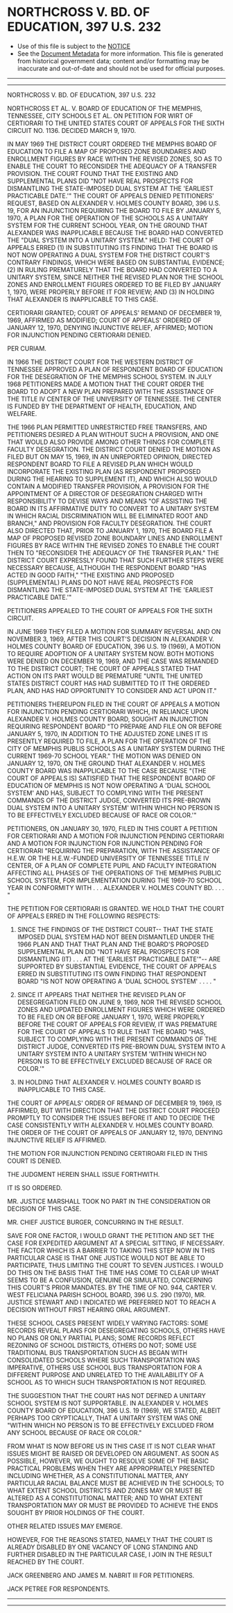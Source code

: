 ---
---

# NORTHCROSS V. BD. OF EDUCATION, 397 U.S. 232

* Use of this file is subject to the [NOTICE](https://github.com/publicdocs/notice/blob/master/NOTICE)
* See the [Document Metadata](../../../) for more information.
  This file is generated from historical government data; content and/or formatting may be inaccurate and out-of-date and should not be used for official purposes.

----------
----------

NORTHCROSS V. BD. OF EDUCATION, 397 U.S. 232

NORTHCROSS ET AL. V. BOARD OF EDUCATION OF THE MEMPHIS, TENNESSEE, CITY SCHOOLS ET AL. ON PETITION FOR WIRT OF CERTIORARI TO THE UNITED STATES COURT OF APPEALS FOR THE SIXTH CIRCUIT NO. 1136.  DECIDED MARCH 9, 1970.

IN MAY 1969 THE DISTRICT COURT ORDERED THE MEMPHIS BOARD OF EDUCATION TO FILE A MAP OF PROPOSED ZONE BOUNDARIES AND ENROLLMENT FIGURES BY RACE WITHIN THE REVISED ZONES, SO AS TO ENABLE THE COURT TO RECONSIDER THE ADEQUACY OF A TRANSFER PROVISION.  THE COURT FOUND THAT THE EXISTING AND SUPPLEMENTAL PLANS DID "NOT HAVE REAL PROSPECTS FOR DISMANTLING THE STATE-IMPOSED DUAL SYSTEM AT THE 'EARLIEST PRACTICABLE DATE.'"  THE COURT OF APPEALS DENIED PETITIONERS' REQUEST, BASED ON ALEXANDER V. HOLMES COUNTY BOARD, 396 U.S. 19, FOR AN INJUNCTION REQUIRING THE BOARD TO FILE BY JANUARY 5, 1970, A PLAN FOR THE OPERATION OF THE SCHOOLS AS A UNITARY SYSTEM FOR THE CURRENT SCHOOL YEAR, ON THE GROUND THAT ALEXANDER WAS INAPPLICABLE BECAUSE THE BOARD HAD CONVERTED THE "DUAL SYSTEM INTO A UNITARY SYSTEM."  HELD:  THE COURT OF APPEALS ERRED (1) IN SUBSTITUTING ITS FINDING THAT THE BOARD IS NOT NOW OPERATING A DUAL SYSTEM FOR THE DISTRICT COURT'S CONTRARY FINDINGS, WHICH WERE BASED ON SUBSTANTIAL EVIDENCE; (2) IN RULING PREMATURELY THAT THE BOARD HAD CONVERTED TO A UNITARY SYSTEM, SINCE NEITHER THE REVISED PLAN NOR THE SCHOOL ZONES AND ENROLLMENT FIGURES ORDERED TO BE FILED BY JANUARY 1, 1970, WERE PROPERLY BEFORE IT FOR REVIEW; AND (3) IN HOLDING THAT ALEXANDER IS INAPPLICABLE TO THIS CASE.

CERTIORARI GRANTED; COURT OF APPEALS' REMAND OF DECEMBER 19, 1969, AFFIRMED AS MODIFIED; COURT OF APPEALS' ORDERED OF JANUARY 12, 1970, DENYING INJUNCTIVE RELIEF, AFFIRMED; MOTION FOR INJUNCTION PENDING CERTIORARI DENIED.

PER CURIAM.

IN 1966 THE DISTRICT COURT FOR THE WESTERN DISTRICT OF TENNESSEE APPROVED A PLAN OF RESPONDENT BOARD OF EDUCATION FOR THE DESEGRATION OF THE MEMPHIS SCHOOL SYSTEM.  IN JULY 1968 PETITIONERS MADE A MOTION THAT THE COURT ORDER THE BOARD TO ADOPT A NEW PLAN PREPARED WITH THE ASSISTANCE OF THE TITLE IV CENTER OF THE UNIVERSITY OF TENNESSEE.  THE CENTER IS FUNDED BY THE DEPARTMENT OF HEALTH, EDUCATION, AND WELFARE.

THE 1966 PLAN PERMITTED UNRESTRICTED FREE TRANSFERS, AND PETITIONERS DESIRED A PLAN WITHOUT SUCH A PROVISION, AND ONE THAT WOULD ALSO PROVIDE AMONG OTHER THINGS FOR COMPLETE FACULTY DESEGRATION.  THE DISTRICT COURT DENIED THE MOTION AS FILED BUT ON MAY 15, 1969, IN AN UNREPORTED OPINION, DIRECTED RESPONDENT BOARD TO FILE A REVISED PLAN WHICH WOULD INCORPORATE THE EXISTING PLAN (AS RESPONDENT PROPOSED DURING THE HEARING TO SUPPLEMENT IT), AND WHICH ALSO WOULD CONTAIN A MODIFIED TRANSFER PROVISION, A PROVISION FOR THE APPOINTMENT OF A DIRECTOR OF DESEGRATION CHARGED WITH RESPONSIBILITY TO DEVISE WAYS AND MEANS "OF ASSISTING THE BOARD IN ITS AFFIRMATIVE DUTY TO CONVERT TO A UNITARY SYSTEM IN WHICH RACIAL DISCRIMINATION WILL BE ELIMINATED ROOT AND BRANCH," AND PROVISION FOR FACULTY DESEGRATION.  THE COURT ALSO DIRECTED THAT, PRIOR TO JANUARY 1, 1970, THE BOARD FILE A MAP OF PROPOSED REVISED ZONE BOUNDARY LINES AND ENROLLMENT FIGURES BY RACE WITHIN THE REVISED ZONES TO ENABLE THE COURT THEN TO "RECONSIDER THE ADEQUACY OF THE TRANSFER PLAN."  THE DISTRICT COURT EXPRESSLY FOUND THAT SUCH FURTHER STEPS WERE NECESSARY BECAUSE, ALTHOUGH THE RESPONDENT BOARD "HAS ACTED IN GOOD FAITH," "THE EXISTING AND PROPOSED (SUPPLEMENTAL) PLANS DO NOT HAVE REAL PROSPECTS FOR DISMANTLING THE STATE-IMPOSED DUAL SYSTEM AT THE 'EARLIEST PRACTICABLE DATE.'"

PETITIONERS APPEALED TO THE COURT OF APPEALS FOR THE SIXTH CIRCUIT.

IN JUNE 1969 THEY FILED A MOTION FOR SUMMARY REVERSAL AND ON NOVEMBER 3, 1969, AFTER THIS COURT'S DECISION IN ALEXANDER V. HOLMES COUNTY BOARD OF EDUCATION, 396 U.S. 19 (1969), A MOTION TO REQUIRE ADOPTION OF A UNITARY SYSTEM NOW.  BOTH MOTIONS WERE DENIED ON DECEMBER 19, 1969, AND THE CASE WAS REMANDED TO THE DISTRICT COURT; THE COURT OF APPEALS STATED THAT ACTION ON ITS PART WOULD BE PREMATURE "UNTIL THE UNITED STATES DISTRICT COURT HAS HAD SUBMITTED TO IT THE ORDERED PLAN, AND HAS HAD OPPORTUNITY TO CONSIDER AND ACT UPON IT."

PETITIONERS THEREUPON FILED IN THE COURT OF APPEALS A MOTION FOR INJUNCTION PENDING CERTIORARI WHICH, IN RELIANCE UPON ALEXANDER V. HOLMES COUNTY BOARD, SOUGHT AN INJUNCTION REQUIRING RESPONDENT BOARD "TO PREPARE AND FILE ON OR BEFORE JANUARY 5, 1970, IN ADDITION TO THE ADJUSTED ZONE LINES IT IS PRESENTLY REQUIRED TO FILE, A PLAN FOR THE OPERATION OF THE CITY OF MEMPHIS PUBLIS SCHOOLS AS A UNITARY SYSTEM DURING THE CURRENT 1969-70 SCHOOL YEAR."  THE MOTION WAS DENIED ON JANUARY 12, 1970, ON THE GROUND THAT ALEXANDER V. HOLMES COUNTY BOARD WAS INAPPLICABLE TO THE CASE BECAUSE "(THE COURT OF APPEALS IS) SATISFIED THAT THE RESPONDENT BOARD OF EDUCATION OF MEMPHIS IS NOT NOW OPERATING A 'DUAL SCHOOL SYSTEM' AND HAS, SUBJECT TO COMPLYING WITH THE PRESENT COMMANDS OF THE DISTRICT JUDGE, CONVERTED ITS PRE-BROWN DUAL SYSTEM INTO A UNITARY SYSTEM' WITHIN WHICH NO PERSON IS TO BE EFFECTIVELY EXCLUDED BECAUSE OF RACE OR COLOR.'"

PETITIONERS, ON JANUARY 30, 1970, FILED IN THIS COURT A PETITION FOR CERTIORARI AND A MOTION FOR INJUNCTION PENDING CERTIORARI AND A MOTION FOR INJUNCTION FOR INJUNCTION PENDING FOR CERTIORARI "REQUIRING THE PREPARATION, WITH THE ASSISTANCE OF H.E.W. OR THE H.E.W.-FUNDED UNIVERSITY OF TENNESSEE TITLE IV CENTER, OF A PLAN OF COMPLETE PUPIL AND FACULTY INTEGRATION AFFECTING ALL PHASES OF THE OPERATIONS OF THE MEMPHIS PUBLIC SCHOOL SYSTEM, FOR IMPLEMENTATION DURING THE 1969-70 SCHOOL YEAR IN CONFORMITY WITH . . . ALEXANDER V. HOLMES COUNTY BD. . . . "

THE PETITION FOR CERTIORARI IS GRANTED.  WE HOLD THAT THE COURT OF APPEALS ERRED IN THE FOLLOWING RESPECTS:

1.  SINCE THE FINDINGS OF THE DISTRICT COURT-- THAT THE STATE IMPOSED DUAL SYSTEM HAD NOT BEEN DISMANTLED UNDER THE 1966 PLAN AND THAT THAT PLAN AND THE BOARD'S PROPOSED SUPPLEMENTAL PLAN DID "NOT HAVE REAL PROSPECTS FOR DISMANTLING (IT) . . . AT THE 'EARLIEST PRACTICABLE DATE'"-- ARE SUPPORTED BY SUBSTANTIAL EVIDENCE, THE COURT OF APPEALS ERRED IN SUBSTITUTING ITS OWN FINDING THAT RESPONDENT BOARD "IS NOT NOW OPERATING A 'DUAL SCHOOL SYSTEM' . . . . "

2.  SINCE IT APPEARS THAT NEITHER THE REVISED PLAN OF DESEGREGATION FILED ON JUNE 9, 1969, NOR THE REVISED SCHOOL ZONES AND UPDATED ENROLLMENT FIGURES WHICH WERE ORDERED TO BE FILED ON OR BEFORE JANUARY 1, 1970, WERE PROPERLY BEFORE THE COURT OF APPEALS FOR REVIEW, IT WAS PREMATURE FOR THE COURT OF APPEALS TO RULE THAT THE BOARD "HAS, SUBJECT TO COMPLYING WITH THE PRESENT COMMANDS OF THE DISTRICT JUDGE, CONVERTED ITS PRE-BROWN DUAL SYSTEM INTO A UNITARY SYSTEM INTO A UNITARY SYSTEM 'WITHIN WHICH NO PERSON IS TO BE EFFECTIVELY EXCLUDED BECAUSE OF RACE OR COLOR.'"

3.  IN HOLDING THAT ALEXANDER V. HOLMES COUNTY BOARD IS INAPPLICABLE TO THIS CASE.

THE COURT OF APPEALS' ORDER OF REMAND OF DECEMBER 19, 1969, IS AFFIRMED, BUT WITH DIRECTION THAT THE DISTRICT COURT PROCEED PROMPTLY TO CONSIDER THE ISSUES BEFORE IT AND TO DECIDE THE CASE CONSISTENTLY WITH ALEXANDER V. HOLMES COUNTY BOARD.  THE ORDER OF THE COURT OF APPEALS OF JANUARY 12, 1970, DENYING INJUNCTIVE RELIEF IS AFFIRMED.

THE MOTION FOR INJUNCTION PENDING CERTIROARI FILED IN THIS COURT IS DENIED.

THE JUDGMENT HEREIN SHALL ISSUE FORTHWITH.

IT IS SO ORDERED.

MR. JUSTICE MARSHALL TOOK NO PART IN THE CONSIDERATION OR DECISION OF THIS CASE.

MR. CHIEF JUSTICE BURGER, CONCURRING IN THE RESULT.

SAVE FOR ONE FACTOR, I WOULD GRANT THE PETITION AND SET THE CASE FOR EXPEDITED ARGUMENT AT A SPECIAL SITTING, IF NECESSARY.  THE FACTOR WHICH IS A BARRIER TO TAKING THIS STEP NOW IN THIS PARTICULAR CASE IS THAT ONE JUSTICE WOULD NOT BE ABLE TO PARTICIPATE, THUS LIMITING THE COURT TO SEVEN JUSTICES.  I WOULD DO THIS ON THE BASIS THAT THE TIME HAS COME TO CLEAR UP WHAT SEEMS TO BE A CONFUSION, GENUINE OR SIMULATED, CONCERNING THIS COURT'S PRIOR MANDATES.  BY THE TIME OF NO. 944, CARTER V. WEST FELICIANA PARISH SCHOOL BOARD, 396 U.S. 290 (1970), MR. JUSTICE STEWART AND I INDICATED WE PREFERRED NOT TO REACH A DECISION WITHOUT FIRST HEARING ORAL ARGUMENT.

THESE SCHOOL CASES PRESENT WIDELY VARYING FACTORS:  SOME RECORDS REVEAL PLANS FOR DESEGREGATING SCHOOLS, OTHERS HAVE NO PLANS OR ONLY PARTIAL PLANS; SOME RECORDS REFLECT REZONING OF SCHOOL DISTRICTS, OTHERS DO NOT; SOME USE TRADITIONAL BUS TRANSPORTATION SUCH AS BEGAN WITH CONSOLIDATED SCHOOLS WHERE SUCH TRANSPORTATION WAS IMPERATIVE, OTHERS USE SCHOOL BUS TRANSPORTATION FOR A DIFFERENT PURPOSE AND UNRELATED TO THE AVAILABILITY OF A SCHOOL AS TO WHICH SUCH TRANSPORTATION IS NOT REQUIRED.

THE SUGGESTION THAT THE COURT HAS NOT DEFINED A UNITARY SCHOOL SYSTEM IS NOT SUPPORTABLE.  IN ALEXANDER V. HOLMES COUNTY BOARD OF EDUCATION, 396 U.S. 19 (1969), WE STATED, ALBEIT PERHAPS TOO CRYPTICALLY, THAT A UNITARY SYSTEM WAS ONE "WITHIN WHICH NO PERSON IS TO BE EFFECTIVELY EXCLUDED FROM ANY SCHOOL BECAUSE OF RACE OR COLOR."

FROM WHAT IS NOW BEFORE US IN THIS CASE IT IS NOT CLEAR WHAT ISSUES MIGHT BE RAISED OR DEVELOPED ON ARGUMENT.  AS SOON AS POSSIBLE, HOWEVER, WE OUGHT TO RESOLVE SOME OF THE BASIC PRACTICAL PROBLEMS WHEN THEY ARE APPROPRIATELY PRESENTED INCLUDING WHETHER, AS A CONSTITUTIONAL MATTER, ANY PARTICULAR RACIAL BALANCE MUST BE ACHIEVED IN THE SCHOOLS; TO WHAT EXTENT SCHOOL DISTRICTS AND ZONES MAY OR MUST BE ALTERED AS A CONSTITUTIONAL MATTER; AND TO WHAT EXTENT TRANSPORTATION MAY OR MUST BE PROVIDED TO ACHIEVE THE ENDS SOUGHT BY PRIOR HOLDINGS OF THE COURT.

OTHER RELATED ISSUES MAY EMERGE.

HOWEVER, FOR THE REASONS STATED, NAMELY THAT THE COURT IS ALREADY DISABLED BY ONE VACANCY OF LONG STANDING AND FURTHER DISABLED IN THE PARTICULAR CASE, I JOIN IN THE RESULT REACHED BY THE COURT.

JACK GREENBERG AND JAMES M. NABRIT III FOR PETITIONERS.

JACK PETREE FOR RESPONDENTS.


----------
----------

